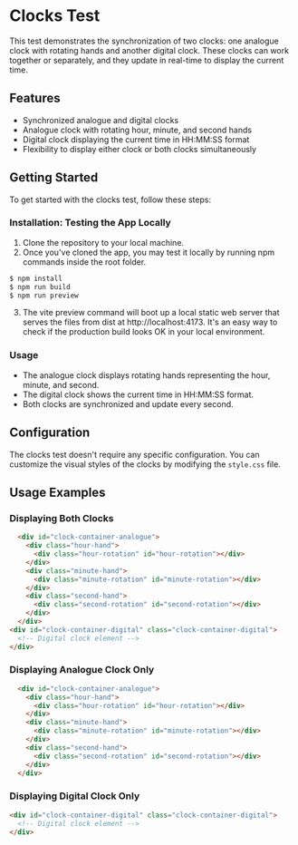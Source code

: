 # Clocks Test

This test demonstrates the synchronization of two clocks: one analogue clock with rotating hands and another digital clock. These clocks can work together or separately, and they update in real-time to display the current time.

## Features

- Synchronized analogue and digital clocks
- Analogue clock with rotating hour, minute, and second hands
- Digital clock displaying the current time in HH:MM:SS format
- Flexibility to display either clock or both clocks simultaneously

## Getting Started

To get started with the clocks test, follow these steps:

### Installation: Testing the App Locally

1. Clone the repository to your local machine.
2. Once you've cloned the app, you may test it locally by running npm commands inside the root folder.
```bash
$ npm install
$ npm run build
$ npm run preview
```
3. The vite preview command will boot up a local static web server that serves the files from dist at http://localhost:4173. It's an easy way to check if the production build looks OK in your local environment.

### Usage

- The analogue clock displays rotating hands representing the hour, minute, and second.
- The digital clock shows the current time in HH:MM:SS format.
- Both clocks are synchronized and update every second.

## Configuration

The clocks test doesn't require any specific configuration. You can customize the visual styles of the clocks by modifying the `style.css` file.

## Usage Examples

### Displaying Both Clocks

```html
  <div id="clock-container-analogue">
    <div class="hour-hand">
      <div class="hour-rotation" id="hour-rotation"></div>
    </div>
    <div class="minute-hand">
      <div class="minute-rotation" id="minute-rotation"></div>
    </div>
    <div class="second-hand">
      <div class="second-rotation" id="second-rotation"></div>
    </div>
  </div>
<div id="clock-container-digital" class="clock-container-digital">
  <!-- Digital clock element -->
</div>
```

### Displaying Analogue Clock Only

```html
  <div id="clock-container-analogue">
    <div class="hour-hand">
      <div class="hour-rotation" id="hour-rotation"></div>
    </div>
    <div class="minute-hand">
      <div class="minute-rotation" id="minute-rotation"></div>
    </div>
    <div class="second-hand">
      <div class="second-rotation" id="second-rotation"></div>
    </div>
  </div>
```

### Displaying Digital Clock Only

```html
<div id="clock-container-digital" class="clock-container-digital">
  <!-- Digital clock element -->
</div>
```